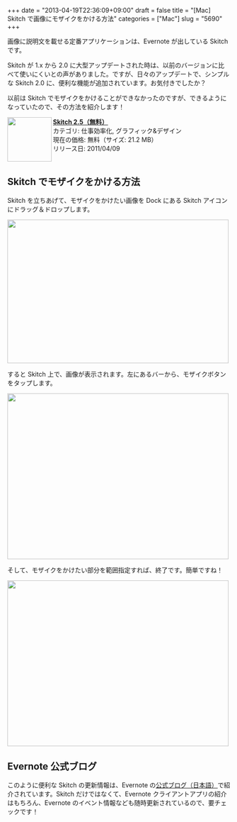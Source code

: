 +++
date = "2013-04-19T22:36:09+09:00"
draft = false
title = "[Mac] Skitch で画像にモザイクをかける方法"
categories = ["Mac"]
slug = "5690"
+++

画像に説明文を載せる定番アプリケーションは、Evernote が出している Skitch です。

Skitch が 1.x から 2.0 に大型アップデートされた時は、以前のバージョンに比べて使いにくいとの声がありました。ですが、日々のアップデートで、シンプルな Skitch 2.0 に、便利な機能が追加されています。お気付きでしたか？

以前は Skitch でモザイクをかけることができなかったのですが、できるようになっていたので、その方法を紹介します！

<a href="https://itunes.apple.com/jp/app/id425955336?mt=12&uo=4&at=11l3RT" target="_blank" rel="nofollow"><img width="100" class="alignleft application-icon" align="left" src="http://a3.mzstatic.com/us/r1000/107/Purple2/v4/35/ee/98/35ee98e9-1387-164a-945f-4c86f3ad126a/SkitchMac.100x100-75.png"></a><strong> <a href="https://itunes.apple.com/jp/app/id425955336?mt=12&uo=4&at=11l3RT" target="_blank">Skitch 2.5（無料）</a></strong><br> カテゴリ: 仕事効率化, グラフィック&デザイン<br> 現在の価格: 無料（サイズ: 21.2 MB）<br> リリース日: 2011/04/09<br style="clear: both;">

<h2>Skitch でモザイクをかける方法</h2>

Skitch を立ちあげて、モザイクをかけたい画像を Dock にある Skitch アイコンにドラッグ＆ドロップします。

<img class="align-center" src="/images/2013/04/5690_1.png" border="0" width="500" height="324" />

すると Skitch 上で、画像が表示されます。左にあるバーから、モザイクボタンをタップします。

<img class="align-center" src="/images/2013/04/5690_2.png" border="0" width="500" height="374" />

そして、モザイクをかけたい部分を範囲指定すれば、終了です。簡単ですね！

<img class="align-center" src="/images/2013/04/5690_3.png" border="0" width="500" height="374" />

<h2>Evernote 公式ブログ</h2>

このように便利な Skitch の更新情報は、Evernote の<a href="http://blog.evernote.com/jp/" target="_blank">公式ブログ（日本語）</a>で紹介されています。Skitch だけではなくて、Evernote クライアントアプリの紹介はもちろん、Evernote のイベント情報なども随時更新されているので、要チェックです！
